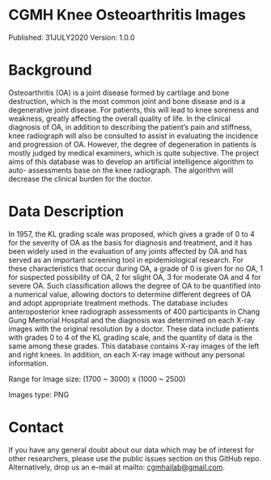 # CGMH Knee Osteoarthritis Images
Published: 31JULY2020 Version: 1.0.0

# Background
Osteoarthritis (OA) is a joint disease formed by cartilage and bone destruction, which is the most common joint and bone disease and is a degenerative joint disease. For patients, this will lead to knee soreness and weakness, greatly affecting the overall quality of life. In the clinical diagnosis of OA, in addition to describing the patient’s pain and stiffness, knee radiograph will also be consulted to assist in evaluating the incidence and progression of OA. However, the degree of degeneration in patients is mostly judged by medical examiners, which is quite subjective. The project aims of this database was to develop an artificial intelligence algorithm to auto- assessments base on the knee radiograph. The algorithm will decrease the clinical burden for the doctor. 

# Data Description
In 1957, the KL grading scale was proposed, which gives a grade of 0 to 4 for the severity of OA as the basis for diagnosis and treatment, and it has been widely used in the evaluation of any joints affected by OA and has served as an important screening tool in epidemiological research. For these characteristics that occur during OA, a grade of 0 is given for no OA, 1 for suspected possibility of OA, 2 for slight OA, 3 for moderate OA and 4 for severe OA. Such classification allows the degree of OA to be quantified into a numerical value, allowing doctors to determine different degrees of OA and adopt appropriate treatment methods.
The database includes anteroposterior knee radiograph assessments of 400 participants in Chang Gung Memorial Hospital and the diagnosis was determined on each X-ray images with the original resolution by a doctor. These data include patients with grades 0 to 4 of the KL grading scale, and the quantity of data is the same among these grades.  This database contains X-ray images of the left and right knees. In addition, on each X-ray image without any personal information.

Range for Image size: (1700 ~ 3000) x (1000 ~ 2500)

Images type: PNG

# Contact
If you have any general doubt about our data which may be of interest for other researchers, please use the public issues section on this GitHub repo. Alternatively, drop us an e-mail at mailto: cgmhailab@gmail.com. 
